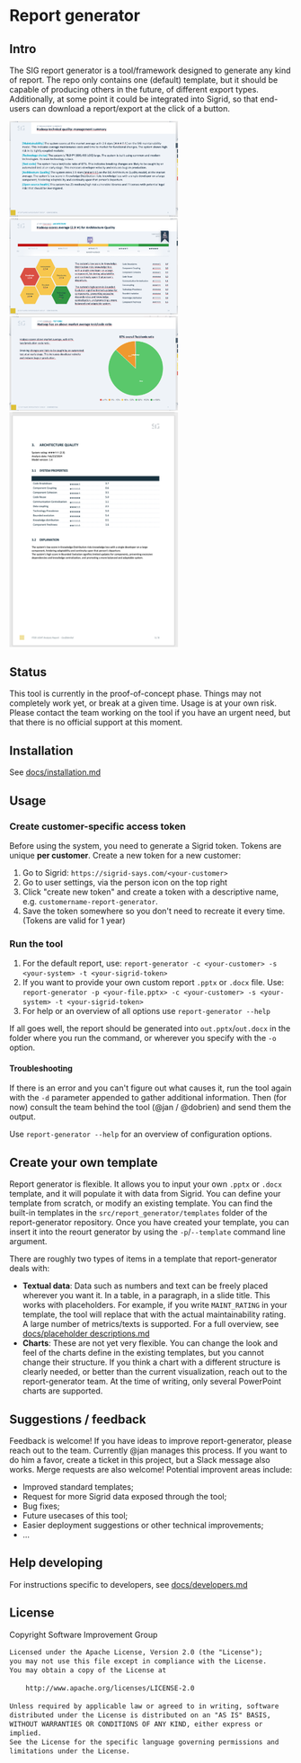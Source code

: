 # Report generator

## Intro

The SIG report generator is a tool/framework designed to generate any kind of report. The repo only contains one (default) template, but it should be capable of producing others in the future, of different export types. Additionally, at some point it could be integrated into Sigrid, so that end-users can download a report/export at the click of a button.

<img src="./docs/img/sample-mgmt-summary.png" alt="Sample: Management summary" width="300px">
<img src="./docs/img/sample-architecture.png" alt="Sample: Architecture" width="300px">
<img src="./docs/img/sample-test-code.png" alt="Sample: Test code ratio" width="300px">
<img src="./docs/img/sample-word.png" alt="Sample: Word" width="300px">

## Status

This tool is currently in the proof-of-concept phase. Things may not completely work yet, or break at a given time. Usage is at your own risk. Please contact the team working on the tool if you have an urgent need, but that there is no official support at this moment.

## Installation

See [docs/installation.md](docs/installation.md)

## Usage

### Create customer-specific access token

Before using the system, you need to generate a Sigrid token. Tokens are unique **per customer**. Create a new token for a new customer:

1. Go to Sigrid: `https://sigrid-says.com/<your-customer>`
2. Go to user settings, via the person icon on the top right
3. Click "create new token" and create a token with a descriptive name, e.g. `customername-report-generator`.
4. Save the token somewhere so you don't need to recreate it every time. (Tokens are valid for 1 year)

### Run the tool

1. For the default report, use: `report-generator -c <your-customer> -s <your-system> -t <your-sigrid-token>`
2. If you want to provide your own custom report `.pptx` or `.docx` file. Use: `report-generator -p <your-file.pptx> -c <your-customer> -s <your-system> -t <your-sigrid-token>`
3. For help or an overview of all options use `report-generator --help`

If all goes well, the report should be generated into `out.pptx`/`out.docx` in the folder where you run the command, or wherever you specify with the `-o` option.  

#### Troubleshooting

If there is an error and you can't figure out what causes it, run the tool again with the `-d` parameter appended to gather additional information. Then (for now) consult the team behind the tool (@jan / @dobrien) and send them the output.

Use `report-generator --help` for an overview of configuration options.

## Create your own template

Report generator is flexible. It allows you to input your own `.pptx` or `.docx` template, and it will populate it with data from Sigrid. You can define your template from scratch, or modify an existing template. You can find the built-in templates in the `src/report_generator/templates` folder of the report-generator repository. Once you have created your template, you can insert it into the reourt generator by using the `-p`/`--template` command line argument.

There are roughly two types of items in a template that report-generator deals with:

- **Textual data**: Data such as numbers and text can be freely placed wherever you want it. In a table, in a paragraph, in a slide title. This works with placeholders. For example, if you write `MAINT_RATING` in your template, the tool will replace that with the actual maintainability rating. A large number of metrics/texts is supported. For a full overview, see [docs/placeholder descriptions.md](docs/placeholder%20descriptions.md)
- **Charts**: These are not yet very flexible. You can change the look and feel of the charts define in the existing templates, but you cannot change their structure. If you think a chart with a different structure is clearly needed, or better than the current visualization, reach out to the report-generator team. At the time of writing, only several PowerPoint charts are supported.

## Suggestions / feedback

Feedback is welcome! If you have ideas to improve report-generator, please reach out to the team. Currently @jan manages this process. If you want to do him a favor, create a ticket in this project, but a Slack message also works. Merge requests are also welcome! Potential improvent areas include:

- Improved standard templates;
- Request for more Sigrid data exposed through the tool;
- Bug fixes;
- Future usecases of this tool;
- Easier deployment suggestions or other technical improvements;
- ...

## Help developing

For instructions specific to developers, see [docs/developers.md](docs/developers.md)

## License

Copyright Software Improvement Group

    Licensed under the Apache License, Version 2.0 (the "License");
    you may not use this file except in compliance with the License.
    You may obtain a copy of the License at

        http://www.apache.org/licenses/LICENSE-2.0

    Unless required by applicable law or agreed to in writing, software
    distributed under the License is distributed on an "AS IS" BASIS,
    WITHOUT WARRANTIES OR CONDITIONS OF ANY KIND, either express or implied.
    See the License for the specific language governing permissions and
    limitations under the License.